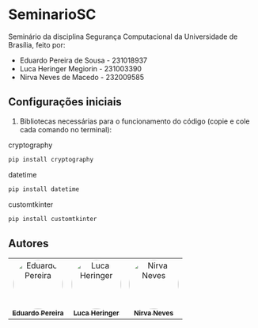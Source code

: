 # SeminarioSC
Seminário da disciplina Segurança Computacional da Universidade de Brasília, feito por:

- Eduardo Pereira de Sousa - 231018937
- Luca Heringer Megiorin - 231003390
- Nirva Neves de Macedo - 232009585

## Configurações iniciais
1. Bibliotecas necessárias para o funcionamento do código (copie e cole cada comando no terminal):<br/>

cryptography
```sh
pip install cryptography
```
datetime
```sh
pip install datetime
```
customtkinter
```sh
pip install customtkinter
```

<h2>Autores</h2>
<table>
  <tr>
    <td align="center"><a href="https://github.com/eduardopsousa" target="_blank"><img style="border-radius: 50%;" src="https://github.com/eduardopsousa.png" width="100px;" alt="Eduardo Pereira"/><br /><sub><b>Eduardo Pereira</b></sub></a><br/></td>
    <td align="center"><a href="https://github.com/luke0133" target="_blank"><img style="border-radius: 50%;" src="https://github.com/luke0133.png" width="100px;" alt="Luca Heringer"/><br /><sub><b>Luca Heringer</b></sub></a><br/></td>
    <td align="center"><a href="https://github.com/NirvaCx" target="_blank"><img style="border-radius: 50%;" src="https://github.com/NirvaCx.png" width="100px;" alt="Nirva Neves"/><br /><sub><b>Nirva Neves</b></sub></a><br/></td>
</table>

